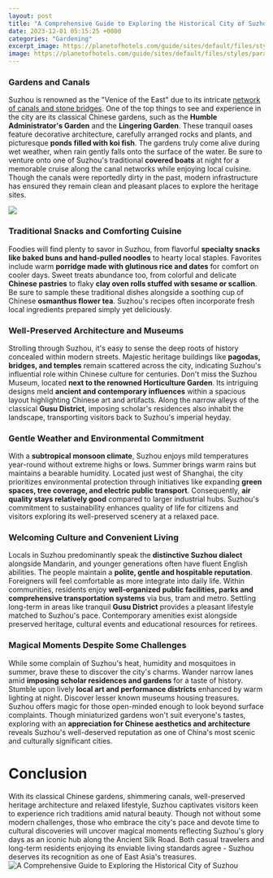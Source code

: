 ```yaml
---
layout: post
title: "A Comprehensive Guide to Exploring the Historical City of Suzhou"
date: 2023-12-01 05:15:25 +0000
categories: "Gardening"
excerpt_image: https://planetofhotels.com/guide/sites/default/files/styles/paragraph__live_banner__lb_image__1880bp/public/live_banner/suzhou.jpg
image: https://planetofhotels.com/guide/sites/default/files/styles/paragraph__live_banner__lb_image__1880bp/public/live_banner/suzhou.jpg
---
```


### Gardens and Canals 
Suzhou is renowned as the "Venice of the East" due to its intricate [network of canals and stone bridges](https://thetopnews.github.io/does-forza-horizon-4-require-an-xbox-live-gold-membership/). One of the top things to see and experience in the city are its classical Chinese gardens, such as the **Humble Administrator's Garden** and the **Lingering Garden**. These tranquil oases feature decorative architecture, carefully arranged rocks and plants, and picturesque **ponds filled with koi fish**. The gardens truly come alive during wet weather, when rain gently falls onto the surface of the water. Be sure to venture onto one of Suzhou's traditional **covered boats** at night for a memorable cruise along the canal networks while enjoying local cuisine. Though the canals were reportedly dirty in the past, modern infrastructure has ensured they remain clean and pleasant places to explore the heritage sites.

![](https://media.gadventures.com/media-server/dynamic/blogs/posts/daniel-james/2018/07/SuzhouFeature.jpg)
### Traditional Snacks and Comforting Cuisine
Foodies will find plenty to savor in Suzhou, from flavorful **specialty snacks like baked buns and hand-pulled noodles** to hearty local staples. Favorites include warm **porridge made with glutinous rice and dates** for comfort on cooler days. Sweet treats abundance too, from colorful and delicate **Chinese pastries** to flaky **clay oven rolls stuffed with sesame or scallion**. Be sure to sample these traditional dishes alongside a soothing cup of Chinese **osmanthus flower tea**. Suzhou's recipes often incorporate fresh local ingredients prepared simply yet deliciously. 
### Well-Preserved Architecture and Museums
Strolling through Suzhou, it's easy to sense the deep roots of history concealed within modern streets. Majestic heritage buildings like **pagodas, bridges, and temples** remain scattered across the city, indicating Suzhou's influential role within Chinese culture for centuries. Don't miss the Suzhou Museum, located **next to the renowned Horticulture Garden**. Its intriguing designs meld **ancient and contemporary influences** within a spacious layout highlighting Chinese art and artifacts. Along the narrow alleys of the classical **Gusu District**, imposing scholar's residences also inhabit the landscape, transporting visitors back to Suzhou's imperial heyday.
### Gentle Weather and Environmental Commitment
With a **subtropical monsoon climate**, Suzhou enjoys mild temperatures year-round without extreme highs or lows. Summer brings warm rains but maintains a bearable humidity. Located just west of Shanghai, the city prioritizes environmental protection through initiatives like expanding **green spaces, tree coverage, and electric public transport**. Consequently, **air quality stays relatively good** compared to larger industrial hubs. Suzhou's commitment to sustainability enhances quality of life for citizens and visitors exploring its well-preserved scenery at a relaxed pace.
### Welcoming Culture and Convenient Living 
Locals in Suzhou predominantly speak the **distinctive Suzhou dialect** alongside Mandarin, and younger generations often have fluent English abilities. The people maintain a **polite, gentle and hospitable reputation**. Foreigners will feel comfortable as more integrate into daily life. Within communities, residents enjoy **well-organized public facilities, parks and comprehensive transportation systems** via bus, tram and metro. Settling long-term in areas like tranquil **Gusu District** provides a pleasant lifestyle matched to Suzhou's pace. Contemporary amenities exist alongside preserved heritage, cultural events and educational resources for retirees.
### Magical Moments Despite Some Challenges
While some complain of Suzhou's heat, humidity and mosquitoes in summer, brave these to discover the city's charms. Wander narrow lanes amid **imposing scholar residences and gardens** for a taste of history. Stumble upon lively **local art and performance districts** enhanced by warm lighting at night. Discover lesser known museums housing treasures. Suzhou offers magic for those open-minded enough to look beyond surface complaints. Though miniaturized gardens won't suit everyone's tastes, exploring with an **appreciation for Chinese aesthetics and architecture** reveals Suzhou's well-deserved reputation as one of China's most scenic and culturally significant cities.
# Conclusion
With its classical Chinese gardens, shimmering canals, well-preserved heritage architecture and relaxed lifestyle, Suzhou captivates visitors keen to experience rich traditions amid natural beauty. Though not without some modern challenges, those who embrace the city's pace and devote time to cultural discoveries will uncover magical moments reflecting Suzhou's glory days as an iconic hub along the Ancient Silk Road. Both casual travelers and long-term residents enjoying its enviable living standards agree - Suzhou deserves its recognition as one of East Asia's treasures.
![A Comprehensive Guide to Exploring the Historical City of Suzhou](https://planetofhotels.com/guide/sites/default/files/styles/paragraph__live_banner__lb_image__1880bp/public/live_banner/suzhou.jpg)